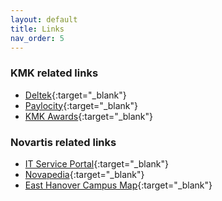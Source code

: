 ```yaml
---
layout: default
title: Links
nav_order: 5
---
```

### KMK related links
- [Deltek](https://erp.kmkconsultinginc.com/DeltekTouch/Vision/Time/){:target="_blank"} 
- [Paylocity](https://access.paylocity.com/){:target="_blank"} 
- [KMK Awards](https://www.kmkdataservices.com/awards/index.php){:target="_blank"} 
### Novartis related links
- [IT Service Portal](https://novartiscorp.service-now.com/itsp?id=itsp_catalog_home){:target="_blank"} 
- [Novapedia](https://novapedia.pharma.novartis.intra/index.php/Welcome_to_Novapedia){:target="_blank"} 
- [East Hanover Campus Map](https://novartiscorp.service-now.com/sys_attachment.do?sys_id=7b55aa12db664598334d87f70596192e){:target="_blank"} 
